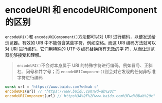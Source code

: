 # encodeURI 和 encodeURIComponent 的区别

`encodeURI()`和 `encodeURIComponent()`方法都可以对 URI 进行编码，以便发送给浏览器。有效的 URI 中不能包含某些字符，例如空格。而这 URI 编码方法就可以对 URI 进行编码，它们用特殊的 UTF-8 编码替换所有无效的字 符，从而让浏览器能够接受和理解。

> `encodeURI()`不会对本身属于 URI 的特殊字符进行编码，例如冒号、正斜杠、问号和井字号；而 `encodeURIComponent()`则会对它发现的任何非标准字符进行编码

```js
const url = 'https://www.baidu.com?wd=ab c'
encodeURI(url) // "https://www.baidu.com?wd=ab%20c"
encodeURIComponent(url) // https%3A%2F%2Fwww.baidu.com%3Fwd%3Dab%20c"
```
